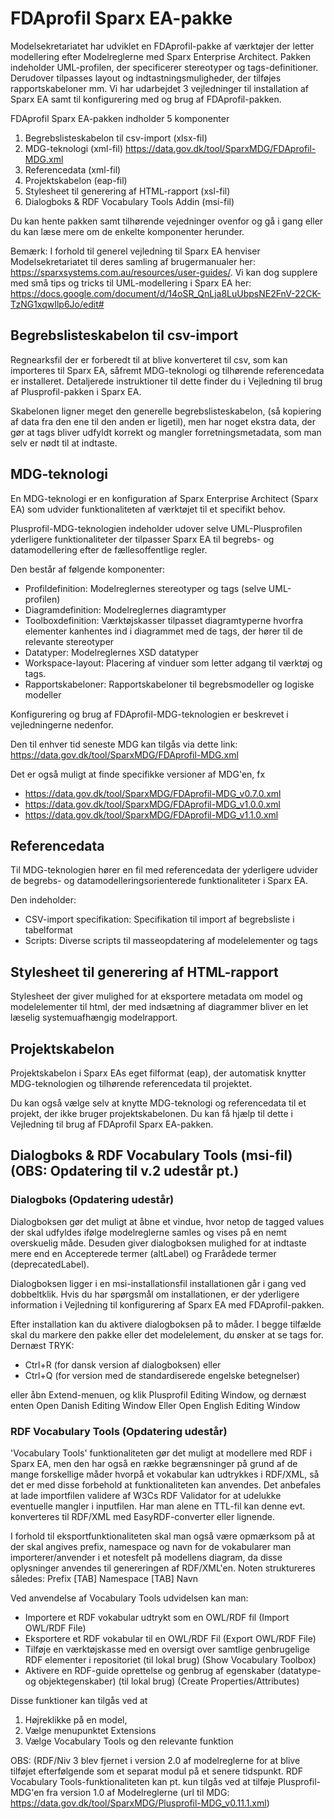 FDAprofil Sparx EA-pakke
=======

Modelsekretariatet har udviklet en FDAprofil-pakke af værktøjer der letter modellering efter Modelreglerne med Sparx Enterprise Architect. Pakken indeholder UML-profilen, der specificerer stereotyper og tags-definitioner.  Derudover tilpasses layout og indtastningsmuligheder, der tilføjes rapportskabeloner mm. Vi har udarbejdet 3 vejledninger til installation af Sparx EA samt til konfigurering med og brug af FDAprofil-pakken.

FDAprofil Sparx EA-pakken indholder 5 komponenter

1. Begrebslisteskabelon til csv-import (xlsx-fil)
2. MDG-teknologi (xml-fil) https://data.gov.dk/tool/SparxMDG/FDAprofil-MDG.xml
3. Referencedata (xml-fil)
4. Projektskabelon (eap-fil)
5. Stylesheet til generering af HTML-rapport (xsl-fil)
6. Dialogboks & RDF Vocabulary Tools Addin (msi-fil)

Du kan hente pakken samt tilhørende vejedninger ovenfor og gå i gang eller du kan læse mere om de enkelte komponenter herunder.

Bemærk: I forhold til generel vejledning til Sparx EA henviser Modelsekretariatet til deres samling af brugermanualer her: https://sparxsystems.com.au/resources/user-guides/. Vi kan dog supplere med små tips og tricks til UML-modellering i Sparx EA her: https://docs.google.com/document/d/14oSR_QnLja8LuUbpsNE2FnV-22CK-TzNG1xqwIlp6Jo/edit#
 

## Begrebslisteskabelon til csv-import

Regnearksfil der er forberedt til at blive konverteret til csv, som kan importeres til Sparx EA, såfremt MDG-teknologi og tilhørende referencedata er installeret. Detaljerede instruktioner til dette finder du i Vejledning til brug af Plusprofil-pakken i Sparx EA.

Skabelonen ligner meget den generelle begrebslisteskabelon, (så kopiering af data fra den ene til den anden er ligetil), men har noget ekstra data, der gør at tags bliver udfyldt korrekt og mangler forretningsmetadata, som man selv er nødt til at indtaste.

 

## MDG-teknologi

En MDG-teknologi er en konfiguration af Sparx Enterprise Architect (Sparx EA) som udvider funktionaliteten af værktøjet til et specifikt behov.

Plusprofil-MDG-teknologien indeholder udover selve UML-Plusprofilen yderligere funktionaliteter der tilpasser Sparx EA til begrebs- og datamodellering efter de fællesoffentlige regler.

Den består af følgende komponenter:

* Profildefinition: Modelreglernes stereotyper og tags (selve UML-profilen)
* Diagramdefinition: Modelreglernes diagramtyper
* Toolboxdefinition: Værktøjskasser tilpasset diagramtyperne hvorfra elementer kanhentes ind i diagrammet med de tags, der hører til de relevante stereotyper
* Datatyper: Modelreglernes XSD datatyper
* Workspace-layout: Placering af vinduer som letter adgang til værktøj og tags.
* Rapportskabeloner: Rapportskabeloner til begrebsmodeller og logiske modeller

Konfigurering og brug af FDAprofil-MDG-teknologien er beskrevet i vejledningerne nedenfor.

Den til enhver tid seneste MDG kan tilgås via dette link: https://data.gov.dk/tool/SparxMDG/FDAprofil-MDG.xml 

Det er også muligt at finde specifikke versioner af MDG'en, fx
* https://data.gov.dk/tool/SparxMDG/FDAprofil-MDG_v0.7.0.xml
* https://data.gov.dk/tool/SparxMDG/FDAprofil-MDG_v1.0.0.xml
* https://data.gov.dk/tool/SparxMDG/FDAprofil-MDG_v1.1.0.xml

## Referencedata

Til MDG-teknologien hører en fil med referencedata der yderligere udvider de begrebs- og datamodelleringsorienterede funktionaliteter i Sparx EA.

Den indeholder:

* CSV-import specifikation: Specifikation til import af begrebsliste i tabelformat
* Scripts: Diverse scripts til masseopdatering af modelelementer og tags

## Stylesheet til generering af HTML-rapport

Stylesheet der giver mulighed for at eksportere metadata om model og modelelementer til html, der med indsætning af diagrammer bliver en let læselig systemuafhængig modelrapport.

## Projektskabelon

Projektskabelon i Sparx EAs eget filformat (eap), der automatisk knytter MDG-teknologien og tilhørende referencedata til projektet.

Du kan også vælge selv at knytte MDG-teknologi og referencedata til et projekt, der ikke bruger projektskabelonen. Du kan få hjælp til dette i Vejledning til brug af FDAprofil Sparx EA-pakken.

 
## Dialogboks & RDF Vocabulary Tools (msi-fil) (OBS: Opdatering til v.2 udestår pt.)

### Dialogboks (Opdatering udestår)

Dialogboksen gør det muligt at åbne et vindue, hvor netop de tagged values der skal udfyldes ifølge modelreglerne samles og vises på en nemt overskuelig måde. Desuden giver dialogboksen mulighed for at indtaste mere end en Accepterede termer (altLabel) og Frarådede termer (deprecatedLabel).

Dialogboksen ligger i en msi-installationsfil installationen går i gang ved dobbeltklik. Hvis du har spørgsmål om installationen, er der yderligere information i Vejledning til konfigurering af Sparx EA med FDAprofil-pakken.

Efter installation kan du aktivere dialogboksen på to måder. I begge tilfælde skal du markere den pakke eller det modelelement, du ønsker at se tags for. Dernæst TRYK:

* Ctrl+R (for dansk version af dialogboksen) eller 
* Ctrl+Q (for version med de standardiserede engelske betegnelser)


eller åbn Extend-menuen, og klik Plusprofil Editing Window, og dernæst enten Open Danish Editing Window Eller Open English Editing Window

### RDF Vocabulary Tools (Opdatering udestår)
'Vocabulary Tools' funktionaliteten gør det muligt at modellere med RDF i Sparx EA, men den har også en række begrænsninger på grund af de mange forskellige måder hvorpå et vokabular kan udtrykkes i RDF/XML, så det er med disse forbehold at funktionaliteten kan anvendes. Det anbefales at lade importfilen validere af W3Cs RDF Validator for at udelukke eventuelle mangler i inputfilen. Har man alene en TTL-fil kan denne evt. konverteres til RDF/XML med EasyRDF-converter eller lignende.

I forhold til eksportfunktionaliteten skal man også være opmærksom på at der skal angives prefix, namespace og navn for de vokabularer man importerer/anvender i et notesfelt på modellens diagram, da disse oplysninger anvendes til genereringen af RDF/XML'en. Noten struktureres således: Prefix [TAB] Namespace [TAB] Navn 

Ved anvendelse af Vocabulary Tools udvidelsen kan man:
- Importere et RDF vokabular udtrykt som en OWL/RDF fil (Import OWL/RDF File)
- Eksportere et RDF vokabular til en OWL/RDF Fil (Export OWL/RDF File)
- Tilføje en værktøjskasse med en oversigt over samtlige genbrugelige RDF elementer i repositoriet (til lokal brug) (Show Vocabulary Toolbox)
- Aktivere en RDF-guide oprettelse og genbrug af egenskaber (datatype- og objektegenskaber) (til lokal brug) (Create Properties/Attributes)

Disse funktioner kan tilgås ved at 
1. Højreklikke på en model, 
2. Vælge menupunktet Extensions
3. Vælge Vocabulary Tools og den relevante funktion
 
OBS: (RDF/Niv 3 blev fjernet i version 2.0 af modelreglerne for at blive tilføjet efterfølgende som et separat modul på et senere tidspunkt. RDF Vocabulary Tools-funktionaliteten kan pt. kun tilgås ved at tilføje Plusprofil-MDG'en fra version 1.0 af Modelreglerne (url til MDG: https://data.gov.dk/tool/SparxMDG/Plusprofil-MDG_v0.11.1.xml)
